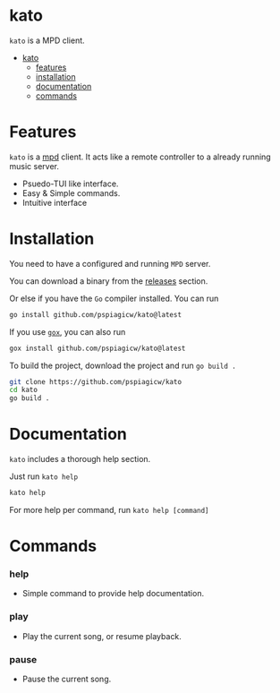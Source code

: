 # kato

`kato` is a MPD client.

- [kato](#kato)
    - [features](#features)
    - [installation](#installation)
    - [documentation](#documentation)
    - [commands](#commands)

# Features

`kato` is a [mpd](https://musicpd.org) client.
It acts like a remote controller to a already running music server.

- Psuedo-TUI like interface.
- Easy & Simple commands.
- Intuitive interface

# Installation

You need to have a configured and running `MPD` server.

You can download a binary from the [releases](https://github.com/psipagicw/kato/releases) section.

Or else if you have the `Go` compiler installed. You can run

```sh  {linenos=false}
go install github.com/pspiagicw/kato@latest
```

If you use [`gox`](https://github.com/pspiagicw/gox), you can also run

```sh {linenos=false}
gox install github.com/pspiagicw/kato@latest
```

To build the project, download the project and run `go build .`

```sh {linenos=false}
git clone https://github.com/pspiagicw/kato
cd kato
go build .
```

# Documentation

`kato` includes a thorough help section.

Just run `kato help`

```sh {linenos=false}
kato help
```

For more help per command, run `kato help [command]`


# Commands

### help

- Simple command to provide help documentation.

### play

- Play the current song, or resume playback.

### pause

- Pause the current song.

### 


